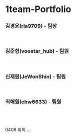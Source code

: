# 1team-Portfolio
<h3>김경윤(rla9709) - 팀장</h3><br>
<h3>김준형(voostar_hub) - 팀원</h3><br>
<h3>신제원(JeWonShin) - 팀원</h3><br>
<h3>최해원(chw6633) - 팀원</h3><br>
<br><br>
0408 회의
...
